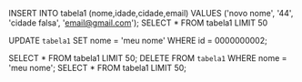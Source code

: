 INSERT INTO tabela1 (nome,idade,cidade,email) 
VALUES ('novo nome', '44', 'cidade falsa', 'email@gmail.com');
SELECT * FROM tabela1 LIMIT 50

UPDATE `tabela1` SET nome = 'meu nome' WHERE id = 0000000002;

SELECT * FROM tabela1 LIMIT 50;
DELETE FROM `tabela1` WHERE nome = 'meu nome';
SELECT * FROM tabela1 LIMIT 50;